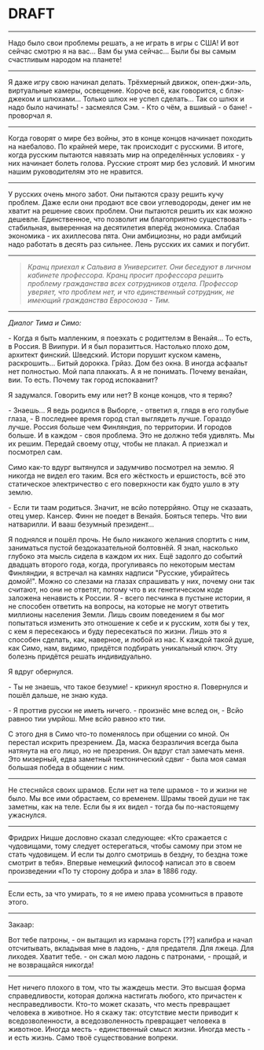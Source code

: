# DRAFT

___

Надо было свои проблемы решать, а не играть в игры с США! И вот сейчас смотрю я на вас... Вам бы ума сейчас... Были бы вы самым счастливым народом на планете! 
___
Я даже игру свою начинал делать. Трёхмерный движок, опен-джи-эль, виртуальные камеры, освещение. Короче всё, как говорится, с блэк-джеком и шлюхами... Только шлюх не успел сделать...
Так со шлюх и надо было начинать! - засмеялся Сэм.
\- Кто о чём, а вшивый - о бане! - проворчал я.
___
Когда говорят о мире без войны, это в конце концов начинает походить на наебалово. По крайней мере, так происходит с русскими. В итоге, когда русским пытаются навязать мир на определённых условиях - у них начинает болеть голова. Русские строят мир без условий. И многим нашим руководителям это не нравится.
___
У русских очень много забот. Они пытаются сразу решить кучу проблем. Даже если они продают все свои углеводороды, денег им не хватит на решение своих проблем. Они пытаются решить их как можно дешевле. Единственное, что позволит им благоприятно существовать - стабильная, выверенная на десятилетия вперёд экономика. Слабая экономика - их ахиллесова пята. Они амбициозны, но ради амбиций надо работать в десять раз сильнее. Лень русских их самих и погубит. 

---

>_Кранц приехал к Сальвиа в Университет. Они беседуют 
в личном кабинете профессора. Кранц просит профессора 
решить проблему гражданства всех сотрудников отдела. Профессор
уверяет, что проблем нет, и что единственный сотрудник, не
имеющий гражданства Евросоюза - Тим._

---

*Диалог Тима и Симо:*

\- Когда я быть малленким, я поеэхать с родиттелэм в Венайя... То есть, в Россия. В Виипури. И я был поразитться. Настолько плохо дом, архитект финский. Шведский. Истори порушит куском камень, раскрошить... Битый дорокка. Грйаз. Дом без окна. В иногда асфаальт нет полностью. Мой папа плаккать. А я не понимать. Почему венайан, вии. То есть. Почему так город испокаанит?

Я задумался. Говорить ему или нет? В конце концов, что я теряю?

\- Знаешь... Я ведь родился в Выборге, - ответил я, глядя в его голубые глаза, - В последнее время город стал выглядеть лучше. Гораздо лучше. Россия больше чем Финляндия, по территории. И городов больше. И в каждом - своя проблема. Это не должно тебя удивлять. Мы их решим. Передай своему отцу, чтобы не плакал. А приезжал и посмотрел сам.

Симо как-то вдург вытянулся и задумчиво посмотрел на землю. Я никогда не видел его таким. Вся его жёсткость и ершистость, всё это статическое электричество с его поверхности как будто ушло в эту землю.

\- Если ти таам родиться. Значит, не всйо потеррйяно. Отцу не сказаать, отец умер. Кансер. Финн не поедет в Венайя. Бояться теперь. Что вии натварилли. И вааш безумный президент...

Я поднялся и пошёл прочь. Не было никакого желания спортить с ним, заниматься пустой бездоказательной болтовнёй. Я знал, насколько глубоко эта мысль сидела в каждом их них. Ещё задолго до событий двадцать второго года, когда, прогуливаясь по некоторым местам Финляндии, я встречал на камнях надписи "Русские, убирайтесь домой!". Можно со слезами на глазах спрашивать у них, почему они так считают, но они не ответят, потому что в их генетическом коде заложена ненависть к России. Я - всего песчинка в пустыне истории, я не способен ответить на вопросы, на которые не могут ответить миллионы населения Земли. Лишь своим поведением я бы мог попытаться изменить это отношение к себе и к русским, хотя бы у тех, с кем я пересекаюсь и буду пересекаться по жизни. Лишь это я способен сделать, как, наверное, и любой из нас. К каждой такой душе, как Симо, нам, видимо, придётся подбирать уникальный ключ. Эту болезнь придётся решать индивидуально.

Я вдруг обернулся.

\- Ты не знаешь, что такое безумие! - крикнул яростно я. Повернулся и пошёл дальше,  не знаю куда.

\- Я проттив русски не иметь ничего. - произнёс мне вслед он, - Всйо равноо тии умрйош. Мне всйо равноо кто тии.

С этого дня в Симо что-то поменялось при общении со мной. Он перестал искрить презрением. Да, маска безразличия всегда была натянута на его лицо, но не презрения. Он вдруг стал замечать меня. Это мизерный, едва заметный тектонический сдвиг - была моя самая большая победа в общении с ним.

---

Не стесняйся своих шрамов. Если нет на теле шрамов - то и жизни не было. Мы все ими обрастаем, со временем. Шрамы твоей души не так заметны, как на теле. Если бы я их видел - тогда бы по-настоящему ужаснулся.

---

Фридрих Ницше дословно сказал следующее: «Кто сражается с чудовищами, тому следует остерегаться, чтобы самому при этом не стать чудовищем. И если ты долго смотришь в бездну, то бездна тоже смотрит в тебя». Впервые немецкий философ написал это в своем произведении «По ту сторону добра и зла» в 1886 году.

---

Если есть, за что умирать, то я не имею права усомниться в правоте этого.

---
Закаар:

Вот тебе патроны, - он вытащил из кармана горсть [??] калибра и начал отсчитывать, вкладывая мне в ладонь, - для предателя. Для лжеца. Для лиходея. Хватит тебе. - он сжал мою ладонь с патронами, - прощай, и не возвращайся никогда!

---

Нет ничего плохого в том, что ты жаждешь мести. Это высшая форма справедливости, которая должна настигать любого, кто причастен к несправедливости. Кто-то может сказать, что месть превращает человека в животное. Но я скажу так: отсутствие мести приводит к вседозволенности, а вседозволенность превращает человека в животное. Иногда месть - единственный смысл жизни. Иногда месть - и есть жизнь. Само твоё существование вопреки.